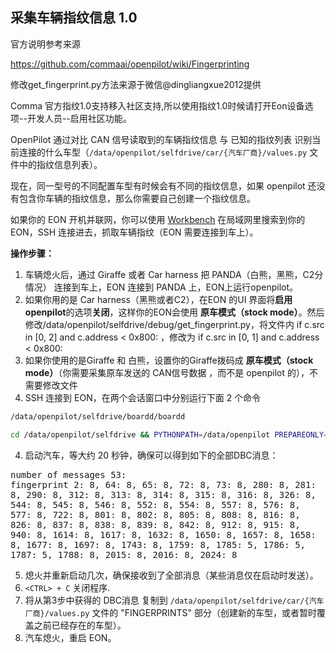 ## 采集车辆指纹信息 1.0

官方说明参考来源

https://github.com/commaai/openpilot/wiki/Fingerprinting

修改get_fingerprint.py方法来源于微信@dingliangxue2012提供

Comma 官方指纹1.0支持移入社区支持,所以使用指纹1.0时候请打开Eon设备选项--开发人员--启用社区功能。

OpenPilot 通过对比 CAN 信号读取到的车辆指纹信息 与 已知的指纹列表 识别当前连接的什么车型（`/data/openpilot/selfdrive/car/{汽车厂商}/values.py` 文件中的指纹信息列表）。

现在，同一型号的不同配置车型有时候会有不同的指纹信息，如果 openpilot 还没有包含你车辆的指纹信息，那么你需要自己创建一个指纹信息。

如果你的 EON 开机并联网，你可以使用 [Workbench](https://github.com/jfrux/workbench) 在局域网里搜索到你的 EON，SSH 连接进去，抓取车辆指纹（EON 需要连接到车上）。

**操作步骤：**
1. 车辆熄火后，通过 Giraffe 或者 Car harness  把 PANDA（白熊，黑熊，C2分情况） 连接到车上，EON 连接到 PANDA 上，EON上运行openpilot。
2.  如果你用的是 Car harness（黑熊或者C2），在EON 的UI 界面将**启用openpilot**的选项**关闭**，这样你的EON会使用 **原车模式（stock mode）**。然后修改/data/openpilot/selfdrive/debug/get_fingerprint.py，将文件内  if c.src in [0, 2] and c.address < 0x800: ，修改为  if c.src in [0, 1] and c.address < 0x800: 
3.   如果你使用的是Giraffe 和 白熊，设置你的Giraffe拨码成 **原车模式（stock mode）**（你需要采集原车发送的 CAN信号数据 ，而不是 openpilot 的），不需要修改文件
4. SSH 连接到 EON，在两个会话窗口中分别运行下面 2 个命令
```bash
/data/openpilot/selfdrive/boardd/boardd
```
```bash
cd /data/openpilot/selfdrive && PYTHONPATH=/data/openpilot PREPAREONLY=1 /data/openpilot/selfdrive/debug/get_fingerprint.py
```
4. 启动汽车，等大约 20 秒钟，确保可以得到如下的全部DBC消息：
<pre style="white-space: pre-wrap;word-wrap: break-word;">
number of messages 53:
fingerprint 2: 8, 64: 8, 65: 8, 72: 8, 73: 8, 280: 8, 281: 8, 290: 8, 312: 8, 313: 8, 314: 8, 315: 8, 316: 8, 326: 8, 544: 8, 545: 8, 546: 8, 552: 8, 554: 8, 557: 8, 576: 8, 577: 8, 722: 8, 801: 8, 802: 8, 805: 8, 808: 8, 816: 8, 826: 8, 837: 8, 838: 8, 839: 8, 842: 8, 912: 8, 915: 8, 940: 8, 1614: 8, 1617: 8, 1632: 8, 1650: 8, 1657: 8, 1658: 8, 1677: 8, 1697: 8, 1743: 8, 1759: 8, 1785: 5, 1786: 5, 1787: 5, 1788: 8, 2015: 8, 2016: 8, 2024: 8
</pre>
5. 熄火并重新启动几次，确保接收到了全部消息（某些消息仅在启动时发送）。
6. `<CTRL> + C` 关闭程序.
7. 将从第3步中获得的 DBC消息 复制到  `/data/openpilot/selfdrive/car/{汽车厂商}/values.py` 文件的 "FINGERPRINTS" 部分（创建新的车型，或者暂时覆盖之前已经存在的车型）。 
8. 汽车熄火，重启 EON。
